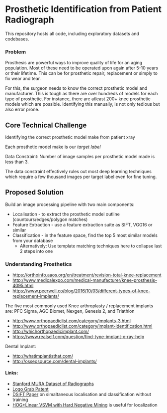 # Prosthetic Identification from Patient Radiograph

This repository hosts all code, including exploratory datasets and codebases. 

### Problem
Prosthesis are powerful ways to improve quality of life for an aging population. Most of these need to be operated upon again after 5-10 years or their lifetime. This can be for prosthetic repair, replacement or simply to fix wear and tear. 


For this, the surgeon needs to know the correct prosthetic model and manufacturer. This is tough as there are over hundreds of models for each type of prosthetic. For instance, there are atleast 200+ knee prosthetic models which are possible. Identifying this manually, is not only tedious but also error prone.

## Core Technical Challenge
Identifying the correct prosthetic model make from patient xray

Each prosthetic model make is our *target label*

Data Constraint: Number of image samples per prosthetic model made is less than 3.

The data constraint effectively rules out most deep learning techniques which require a few thousand images per target label even for fine tuning.

## Proposed Solution

Build an image processing pipeline with two main components: 
- Localisation - to extract the prosthetic model outline (countours/edges/polygon matches) 
- Feature Extraction - use a feature extraction suite as SIFT, VGG16 or similar 
- Classification - in the feature space, find the top 5 most similar models from your database
  - Alternatively: Use template matching techniques here to collapse last 2 steps into one

### Understanding Prosthetics
- https://orthoinfo.aaos.org/en/treatment/revision-total-knee-replacement
- http://www.medicalexpo.com/medical-manufacturer/knee-prosthesis-4095.html
- https://www.peerwell.co/blog/2016/10/03/different-types-of-knee-replacement-implants/

The five most commonly used Knee arthroplasty / replacement implants are: PFC Sigma, AGC Biomet, Nexgen, Genesis 2, and Triathlon

- http://www.orthopaediclist.com/category/implants-3.html
- http://www.orthopaediclist.com/category/implant-identification.html
- http://whichorthopaedicimplant.com/
- https://www.realself.com/question/find-type-implant-x-ray-help

Dental Implant:

- http://whatimplantisthat.com/
- http://osseosource.com/dental-implants/


#### Links: 
- [Stanford MURA Dataset of Radiographs](https://stanfordmlgroup.github.io/competitions/mura/)
- [Logo Grab Patent](https://patents.google.com/patent/US20160162758A1/en)
- [DSIFT Paper](https://ieeexplore.ieee.org/stamp/stamp.jsp?arnumber=6180045) on simaltaneous localisation and classification without training
- [HOG+Linear VSVM with Hard Negative Mining](https://www.pyimagesearch.com/2014/11/10/histogram-oriented-gradients-object-detection/) is useful for localization
